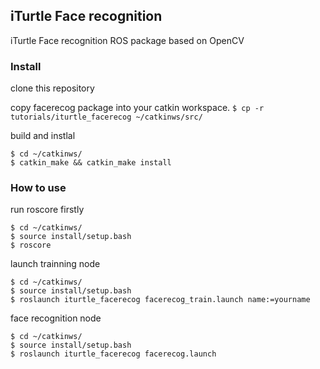 ## iTurtle Face recognition

iTurtle Face recognition ROS package based on OpenCV


### Install

clone this repository

copy facerecog package into your catkin workspace.
`$ cp -r tutorials/iturtle_facerecog ~/catkinws/src/`

build and instlal
```
$ cd ~/catkinws/
$ catkin_make && catkin_make install
```

### How to use

run roscore firstly
```
$ cd ~/catkinws/
$ source install/setup.bash
$ roscore
```

launch trainning node
```
$ cd ~/catkinws/
$ source install/setup.bash
$ roslaunch iturtle_facerecog facerecog_train.launch name:=yourname
```

face recognition node
```
$ cd ~/catkinws/
$ source install/setup.bash
$ roslaunch iturtle_facerecog facerecog.launch
```


